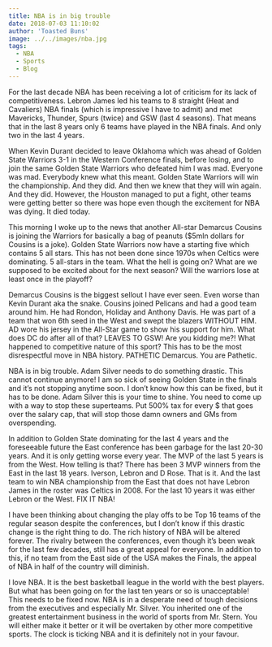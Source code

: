 ```yaml
---
title: NBA is in big trouble
date: 2018-07-03 11:10:02
author: 'Toasted Buns'
image: ../../images/nba.jpg
tags:
  - NBA
  - Sports
  - Blog
---
```


For the last decade NBA has been receiving a lot of criticism for its lack of competitiveness. Lebron James led his teams to 8 straight (Heat and Cavaliers) NBA finals (which is impressive I have to admit) and met Mavericks, Thunder, Spurs (twice) and GSW (last 4 seasons). That means that in the last 8 years only 6 teams have played in the NBA finals. And only two in the last 4 years.

When Kevin Durant decided to leave Oklahoma which was ahead of Golden State Warriors 3-1 in the Western Conference finals, before losing, and to join the same Golden State Warriors who defeated him I was mad. Everyone was mad. Everybody knew what this meant. Golden State Warriors will win the championship. And they did. And then we knew that they will win again. And they did. However, the Houston managed to put a fight, other teams were getting better so there was hope even though the excitement for NBA was dying.
It died today.

This morning I woke up to the news that another All-star Demarcus Cousins is joining the Warriors for basically a bag of peanuts (\$5mln dollars for Cousins is a joke). Golden State Warriors now have a starting five which contains 5 all stars. This has not been done since 1970s when Celtics were dominating. 5 all-stars in the team. What the hell is going on? What are we supposed to be excited about for the next season? Will the warriors lose at least once in the playoff?

Demarcus Cousins is the biggest sellout I have ever seen. Even worse than Kevin Durant aka the snake. Cousins joined Pelicans and had a good team around him. He had Rondon, Holiday and Anthony Davis. He was part of a team that won 6th seed in the West and swept the blazers WITHOUT HIM. AD wore his jersey in the All-Star game to show his support for him. What does DC do after all of that? LEAVES TO GSW! Are you kidding me?! What happened to competitive nature of this sport? This has to be the most disrespectful move in NBA history. PATHETIC Demarcus. You are Pathetic.

NBA is in big trouble. Adam Silver needs to do something drastic. This cannot continue anymore! I am so sick of seeing Golden State in the finals and it’s not stopping anytime soon. I don’t know how this can be fixed, but it has to be done. Adam Silver this is your time to shine. You need to come up with a way to stop these superteams. Put 500% tax for every \$ that goes over the salary cap, that will stop those damn owners and GMs from overspending.

<script async src="//pagead2.googlesyndication.com/pagead/js/adsbygoogle.js"></script><ins class="adsbygoogle" style="display:block; text-align:center;"  data-ad-layout="in-article"  data-ad-format="fluid"  data-ad-client="ca-pub-2164900147810573"  data-ad-slot="8817307412"></ins><script>(adsbygoogle = window.adsbygoogle || []).push({});</script>

In addition to Golden State dominating for the last 4 years and the foreseeable future the East conference has been garbage for the last 20-30 years. And it is only getting worse every year. The MVP of the last 5 years is from the West. How telling is that? There has been 3 MVP winners from the East in the last 18 years. Iverson, Lebron and D Rose. That is it. And the last team to win NBA championship from the East that does not have Lebron James in the roster was Celtics in 2008. For the last 10 years it was either Lebron or the West. FIX IT NBA!

I have been thinking about changing the play offs to be Top 16 teams of the regular season despite the conferences, but I don’t know if this drastic change is the right thing to do. The rich history of NBA will be altered forever. The rivalry between the conferences, even though it’s been weak for the last few decades, still has a great appeal for everyone. In addition to this, if no team from the East side of the USA makes the Finals, the appeal of NBA in half of the country will diminish.

I love NBA. It is the best basketball league in the world with the best players. But what has been going on for the last ten years or so is unacceptable! This needs to be fixed now. NBA is in a desperate need of tough decisions from the executives and especially Mr. Silver. You inherited one of the greatest entertainment business in the world of sports from Mr. Stern. You will either make it better or it will be overtaken by other more competitive sports. The clock is ticking NBA and it is definitely not in your favour.
